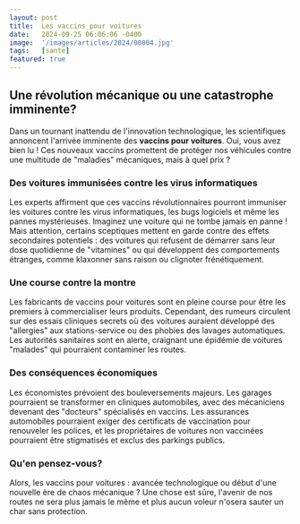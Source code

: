 ```yaml
---
layout: post
title:  Les vaccins pour voitures
date:   2024-09-25 06:06:06 -0400
image:  '/images/articles/2024/00004.jpg'
tags:   [sante]
featured: true
---
```


## Une révolution mécanique ou une catastrophe imminente?

Dans un tournant inattendu de l'innovation technologique, les scientifiques annoncent l'arrivée imminente des **vaccins pour voitures**. Oui, vous avez bien lu ! Ces nouveaux vaccins promettent de protéger nos véhicules contre une multitude de "maladies" mécaniques, mais à quel prix ? 

### Des voitures immunisées contre les virus informatiques

Les experts affirment que ces vaccins révolutionnaires pourront immuniser les voitures contre les virus informatiques, les bugs logiciels et même les pannes mystérieuses. Imaginez une voiture qui ne tombe jamais en panne ! Mais attention, certains sceptiques mettent en garde contre des effets secondaires potentiels : des voitures qui refusent de démarrer sans leur dose quotidienne de "vitamines" ou qui développent des comportements étranges, comme klaxonner sans raison ou clignoter frénétiquement. 

### Une course contre la montre

Les fabricants de vaccins pour voitures sont en pleine course pour être les premiers à commercialiser leurs produits. Cependant, des rumeurs circulent sur des essais cliniques secrets où des voitures auraient développé des "allergies" aux stations-service ou des phobies des lavages automatiques. Les autorités sanitaires sont en alerte, craignant une épidémie de voitures "malades" qui pourraient contaminer les routes. 

### Des conséquences économiques

Les économistes prévoient des bouleversements majeurs. Les garages pourraient se transformer en cliniques automobiles, avec des mécaniciens devenant des "docteurs" spécialisés en vaccins. Les assurances automobiles pourraient exiger des certificats de vaccination pour renouveler les polices, et les propriétaires de voitures non vaccinées pourraient être stigmatisés et exclus des parkings publics. 

### Qu'en pensez-vous?

Alors, les vaccins pour voitures : avancée technologique ou début d'une nouvelle ère de chaos mécanique ? Une chose est sûre, l'avenir de nos routes ne sera plus jamais le même et plus aucun voleur n'osera sauter un char sans protection.